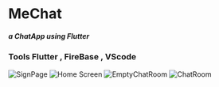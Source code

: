# MeChat 
##### a ChatApp using Flutter
### Tools   Flutter , FireBase , VScode
![SignPage](https://user-images.githubusercontent.com/90518833/177015449-5fb54040-c4e0-4a8d-876e-283fdb755783.jpeg)
![Home Screen](https://user-images.githubusercontent.com/90518833/177015512-d467cdb2-4815-43c7-a686-abfe5fae48f3.jpeg)
![EmptyChatRoom](https://user-images.githubusercontent.com/90518833/177015511-b816a1b0-6849-48be-9635-0f093bdf1256.jpeg)
![ChatRoom](https://user-images.githubusercontent.com/90518833/177015509-7cc6e070-8cbf-4252-becc-d9bf4ba9b6b5.jpeg)
